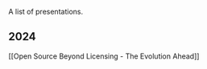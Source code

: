 ---
---

A list of presentations.

## 2024

[[Open Source Beyond Licensing - The Evolution Ahead]]

